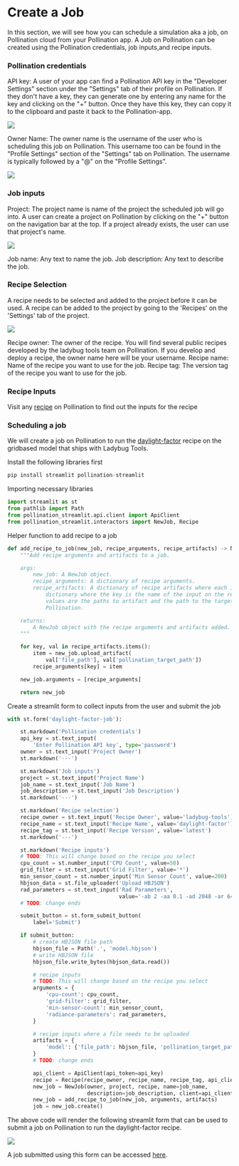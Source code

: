 # Create a Job

In this section, we will see how you can schedule a simulation aka a job, on Pollination cloud from your Pollination app. A Job on Pollination can be created using the Pollination credentials, job inputs,and recipe inputs.

### Pollination credentials

API key:
A user of your app can find a Pollination API key in the "Developer Settings" section
under the "Settings" tab of their profile on Pollination. If they don't have a key,
they can generate one by entering any name for the key and clicking on the "+" button.
Once they have this key, they can copy it to the clipboard and paste it back to the
Pollination-app.

![](../.gitbook/assets/pollination-apps/api_key.png)

Owner Name:
The owner name is the username of the user who is scheduling this job on Pollination.
This username too can be found in the "Profile Settings" section of the "Settings"
tab on Pollination. The username is typically followed by a "@" on the "Profile Settings".

![](../.gitbook/assets/pollination-apps/owner.png)

### Job inputs

Project:
The project name is name of the project the scheduled job will go into. A user can create
a project on Pollination by clicking on the "+" button on the navigation bar at the top.
If a project already exists, the user can use that project's name.

![](../.gitbook/assets/pollination-apps/project.png)

Job name: Any text to name the job.
Job description: Any text to describe the job.

### Recipe Selection

A recipe needs to be selected and added to the project before it can be used. A recipe can be
added to the project by going to the 'Recipes' on the 'Settings' tab of the project.

![](../.gitbook/assets/pollination-apps/recipe.png)

Recipe owner:
The owner of the recipe. You will find several public recipes developed by the ladybug tools team on Pollination. If you develop and deploy a recipe, the owner name here will be your username.
Recipe name:
Name of the recipe you want to use for the job.
Recipe tag:
The version tag of the recipe you want to use for the job.

### Recipe Inputs

Visit any [recipe](https://app.pollination.cloud/recipes) on Pollination to find out
the inputs for the recipe

### Scheduling a job

We will create a job on Pollination to run the
[daylight-factor](https://app.pollination.cloud/ladybug-tools/recipes/daylight-factor)
recipe on the gridbased model that ships with Ladybug Tools.

Install the following libraries first

```python
pip install streamlit pollination-streamlit
```

Importing necessary libraries

```python
import streamlit as st
from pathlib import Path
from pollination_streamlit.api.client import ApiClient
from pollination_streamlit.interactors import NewJob, Recipe
```

Helper function to add recipe to a job

```python
def add_recipe_to_job(new_job, recipe_arguments, recipe_artifacts) -> NewJob:
    """Add recipe arguments and artifacts to a job.

    args:
        new_job: A NewJob object.
        recipe_arguments: A dictionary of recipe arguments.
        recipe_artifacts: A dictionary of recipe artifacts where each items is a
            dictionary where the key is the name of the input on the recipe and the
            values are the paths to artifact and the path to the target folder on
            Pollination.

    returns:
        A NewJob object with the recipe arguments and artifacts added.
    """

    for key, val in recipe_artifacts.items():
        item = new_job.upload_artifact(
            val['file_path'], val['pollination_target_path'])
        recipe_arguments[key] = item

    new_job.arguments = [recipe_arguments]

    return new_job
```

Create a streamlit form to collect inputs from the user and submit the job

```python
with st.form('daylight-factor-job'):

    st.markdown('Pollination credentials')
    api_key = st.text_input(
        'Enter Pollination API key', type='password')
    owner = st.text_input('Project Owner')
    st.markdown('---')

    st.markdown('Job inputs')
    project = st.text_input('Project Name')
    job_name = st.text_input('Job Name')
    job_description = st.text_input('Job Description')
    st.markdown('---')

    st.markdown('Recipe selection')
    recipe_owner = st.text_input('Recipe Owner', value='ladybug-tools')
    recipe_name = st.text_input('Recipe Name', value='daylight-factor')
    recipe_tag = st.text_input('Recipe Version', value='latest')
    st.markdown('---')

    st.markdown('Recipe inputs')
    # TODO: This will change based on the recipe you select
    cpu_count = st.number_input('CPU Count', value=50)
    grid_filter = st.text_input('Grid Filter', value='*')
    min_sensor_count = st.number_input('Min Sensor Count', value=200)
    hbjson_data = st.file_uploader('Upload HBJSON')
    rad_parameters = st.text_input('Rad Parameters',
                                   value='-ab 2 -aa 0.1 -ad 2048 -ar 64')
    # TODO: change ends

    submit_button = st.form_submit_button(
        label='Submit')

    if submit_button:
        # create HBJSON file path
        hbjson_file = Path('.', 'model.hbjson')
        # write HBJSON file
        hbjson_file.write_bytes(hbjson_data.read())

        # recipe inputs
        # TODO: This will change based on the recipe you select
        arguments = {
            'cpu-count': cpu_count,
            'grid-filter': grid_filter,
            'min-sensor-count': min_sensor_count,
            'radiance-parameters': rad_parameters,
        }

        # recipe inputs where a file needs to be uploaded
        artifacts = {
            'model': {'file_path': hbjson_file, 'pollination_target_path': ''}
        }
        # TODO: change ends

        api_client = ApiClient(api_token=api_key)
        recipe = Recipe(recipe_owner, recipe_name, recipe_tag, api_client)
        new_job = NewJob(owner, project, recipe, name=job_name,
                         description=job_description, client=api_client)
        new_job = add_recipe_to_job(new_job, arguments, artifacts)
        job = new_job.create()
```

The above code will render the following streamlit form that can be used to submit a
job on Pollination to run the daylight-factor recipe.

![](../.gitbook/assets/pollination-apps/create_job.png)

A job submitted using this form can be accessed
[here](https://app.pollination.cloud/devang/projects/demo/jobs/53498657-5da8-4308-86ce-e9fb4b9c0fc8).
